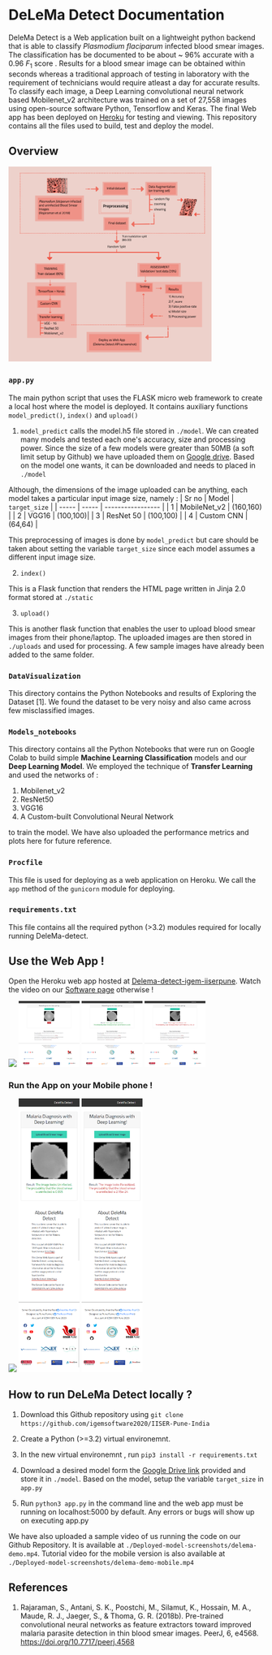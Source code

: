 # DeLeMa Detect Documentation

DeleMa Detect is a Web application built on a lightweight python backend that is able to classify *Plasmodium flaciparum* infected blood smear images. The classification has be documented to be about ~ 96% accurate with a 0.96 $F_1$ score . Results for a blood smear image can be obtained within seconds whereas a traditional approach of testing in laboratory with the requirement of technicians would require atleast a day for accurate results. To classify each image, a Deep Learning convolutional neural network  based Mobilenet_v2 architecture was trained on a set of 27,558 images using open-source software Python, Tensorflow and Keras. The final Web app has been deployed on [Heroku](https://2020.igem.org/Team:IISER-Pune-India/Software) for testing and viewing. This repository contains all the files used to build, test and deploy the model. 

## Overview 

<img src=./Deployed-model-screenshots/delema_detect_summary.png width="400">

### ``` app.py ```

The main python script that uses the FLASK micro web framework to create a local host where the model is deployed. It contains auxiliary functions ```model_predict()```, ```index()``` and ```upload()```

1. ```model_predict``` calls the model.h5 file stored in ```./model```. We can created many models and tested each one's accuracy, size and processing power. Since the size of a few models were greater than 50MB (a soft limit setup by Github) we have uploaded them on [Google drive](https://drive.google.com/drive/folders/11ULc4FWlB3VScfZIR4y3o8KJgljHZPFe?usp=sharing). Based on the model one wants, it can be downloaded and needs to placed in ```./model``` 

Although, the dimensions of the image uploaded can be anything, each model takes a particular input image size, namely : 
| Sr no | Model | ```target_size``` | 
| ----- | ----- | ----------------- | 
| 1 | MobileNet_v2 | (160,160) |
| 2 | VGG16 | (100,100)| 
| 3 | ResNet 50 | (100,100) | 
| 4 | Custom CNN | (64,64) | 

This preprocessing of images is done by ```model_predict``` but care should be taken about setting the variable ```target_size``` since each model assumes a different input image size. 

2. ```index()```

This is a Flask function that renders the HTML page written in Jinja 2.0 format stored at ```./static```

3. ```upload()```

This is another flask function that enables the user to upload blood smear images from their phone/laptop. The uploaded images are then stored in ```./uploads``` and used for processing. A few sample images have already been added to the same folder. 


### ```DataVisualization```

This directory contains the Python Notebooks and results of Exploring the Dataset [1]. We found the dataset to be very noisy and also came across few misclassified images. 


### ```Models_notebooks``` 

This directory contains all the Python Notebooks that were run on Google Colab to build simple **Machine Learning Classification** models and our **Deep Learning Model**. We employed the technique of **Transfer Learning** and used the networks of : 
1. Mobilenet_v2
2. ResNet50
3. VGG16
4. A Custom-built Convolutional Neural Network 

to train the model. We have also uploaded the performance metrics and plots here for future reference. 

### ```Procfile```

This file is used for deploying as a web application on Heroku. We call the ``app`` method of the ```gunicorn``` module for deploying. 

### ```requirements.txt```

This file contains all the required python (>3.2) modules required for locally running DeleMa-detect. 

## Use the Web App ! 

Open the Heroku web app hosted at [Delema-detect-igem-iiserpune](https://delema-detect-igem-iiserpune.herokuapp.com/). Watch the video on our [Software page](https://2020.igem.org/Team:IISER-Pune-India/Software) otherwise !

<img src=../Deployed-model-screenshots/desktop-page.png width="120">



<img src=./Deployed-model-screenshots/desktop-page-predict.png width="120">



<img src=./Deployed-model-screenshots/desktop-page-result-clean.png width="120">



<img src=./Deployed-model-screenshots/desktop-page-result-infected.png width="120">


### Run the App on your Mobile phone ! 


<img src=../Deployed-model-screenshots/mobile-page-predict.png width="120">

<img src=./Deployed-model-screenshots/mobile-page-result-clean.png width="120">

<img src=./Deployed-model-screenshots/mobile-page-result-infected.png width="120">

## How to run DeLeMa Detect locally ? 

1. Download this Github repository using ```git clone https://github.com/igemsoftware2020/IISER-Pune-India```

2. Create a Python (>=3.2) virtual environemnt. 

3. In the new virtual environemnt , run ```pip3 install -r requirements.txt```

4. Download a desired model form the [Google Drive link](https://drive.google.com/drive/folders/11ULc4FWlB3VScfZIR4y3o8KJgljHZPFe?usp=sharing) provided and store it in ```./model```. Based on the model, setup the variable ```target_size``` in ```app.py```

5. Run ```python3 app.py``` in the command line and the web app must be running on localhost:5000 by default. Any errors or bugs will show up on executing app.py

We have also uploaded a sample video of us running the code on our Github Repository. It is available at ```./Deployed-model-screenshots/delema-demo.mp4```. Tutorial video for the mobile version is also available at ```./Deployed-model-screenshots/delema-demo-mobile.mp4```

## References

1. Rajaraman, S., Antani, S. K., Poostchi, M., Silamut, K., Hossain, M. A., Maude, R. J., Jaeger, S., & Thoma, G. R. (2018b). Pre-trained convolutional neural networks as feature extractors toward improved malaria parasite detection in thin blood smear images. PeerJ, 6, e4568. https://doi.org/10.7717/peerj.4568
